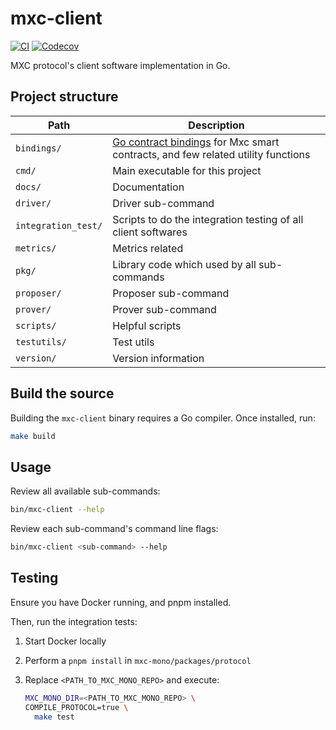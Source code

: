 # mxc-client

[![CI](https://github.com/MXCzkEVM/mxc-client/actions/workflows/test.yml/badge.svg)](https://github.com/MXCzkEVM/mxc-client/actions/workflows/test.yml)
[![Codecov](https://img.shields.io/codecov/c/github/MXCzkEVM/mxc-client?logo=codecov&token=OH6BJMVP6O)](https://codecov.io/gh/MXCzkEVM/mxc-client)

MXC protocol's client software implementation in Go.

## Project structure

| Path                | Description                                                                                                                            |
| ------------------- |----------------------------------------------------------------------------------------------------------------------------------------|
| `bindings/`         | [Go contract bindings](https://geth.ethereum.org/docs/dapp/native-bindings) for Mxc smart contracts, and few related utility functions |
| `cmd/`              | Main executable for this project                                                                                                       |
| `docs/`             | Documentation                                                                                                                          |
| `driver/`           | Driver sub-command                                                                                                                     |
| `integration_test/` | Scripts to do the integration testing of all client softwares                                                                          |
| `metrics/`          | Metrics related                                                                                                                        |
| `pkg/`              | Library code which used by all sub-commands                                                                                            |
| `proposer/`         | Proposer sub-command                                                                                                                   |
| `prover/`           | Prover sub-command                                                                                                                     |
| `scripts/`          | Helpful scripts                                                                                                                        |
| `testutils/`        | Test utils                                                                                                                             |
| `version/`          | Version information                                                                                                                    |

## Build the source

Building the `mxc-client` binary requires a Go compiler. Once installed, run:

```sh
make build
```

## Usage

Review all available sub-commands:

```sh
bin/mxc-client --help
```

Review each sub-command's command line flags:

```sh
bin/mxc-client <sub-command> --help
```

## Testing

Ensure you have Docker running, and pnpm installed.

Then, run the integration tests:

1. Start Docker locally
2. Perform a `pnpm install` in `mxc-mono/packages/protocol`
3. Replace `<PATH_TO_MXC_MONO_REPO>` and execute:

   ```bash
   MXC_MONO_DIR=<PATH_TO_MXC_MONO_REPO> \
   COMPILE_PROTOCOL=true \
     make test
   ```

